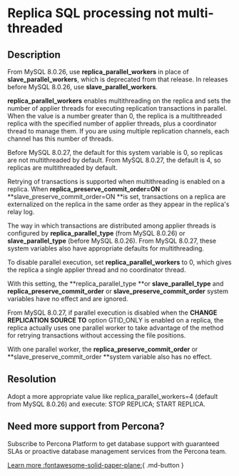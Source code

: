 # Replica SQL processing not multi-threaded

## Description

From MySQL 8.0.26, use **replica_parallel_workers** in place of **slave_parallel_workers**, which is deprecated from that release. 
In releases before MySQL 8.0.26, use **slave_parallel_workers**.

**replica_parallel_workers** enables multithreading on the replica and sets the number of applier threads for executing replication transactions in parallel. When the value is a number greater than 0, the replica is a multithreaded replica with the specified number of applier threads, plus a coordinator thread to manage them. If you are using multiple replication channels, each channel has this number of threads.

Before MySQL 8.0.27, the default for this system variable is 0, so replicas are not multithreaded by default. From MySQL 8.0.27, the default is 4, so replicas are multithreaded by default.

Retrying of transactions is supported when multithreading is enabled on a replica. When **replica_preserve_commit_order=ON** or **slave_preserve_commit_order=ON **is set, transactions on a replica are externalized on the replica in the same order as they appear in the replica's relay log. 

The way in which transactions are distributed among applier threads is configured by **replica_parallel_type** (from MySQL 8.0.26) or **slave_parallel_type** (before MySQL 8.0.26). From MySQL 8.0.27, these system variables also have appropriate defaults for multithreading.

To disable parallel execution, set **replica_parallel_workers** to 0, which gives the replica a single applier thread and no coordinator thread. 

With this setting, the **replica_parallel_type **or **slave_parallel_type** 
and **replica_preserve_commit_order** or **slave_preserve_commit_order** system variables have no effect and are ignored. 

From MySQL 8.0.27, if parallel execution is disabled when the **CHANGE REPLICATION SOURCE TO** option GTID_ONLY is enabled on a replica, the replica actually uses one parallel worker to take advantage of the method for retrying transactions without accessing the file positions. 

With one parallel worker, the **replica_preserve_commit_order** or **slave_preserve_commit_order **system variable also has no effect.

## Resolution

Adopt a more appropriate value like replica_parallel_workers=4 (default from MySQL 8.0.26) and execute: STOP REPLICA; START REPLICA.

## Need more support from Percona?

Subscribe to Percona Platform to get database support with guaranteed SLAs or proactive database management services from the Percona team.

[Learn more :fontawesome-solid-paper-plane:](https://per.co.na/subscribe){ .md-button }
